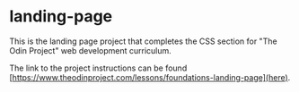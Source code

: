 # landing-page
This is the landing page project that completes the CSS section for "The Odin Project" web development curriculum.

The link to the project instructions can be found [https://www.theodinproject.com/lessons/foundations-landing-page](here).
